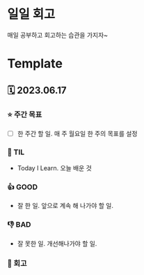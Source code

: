 # 일일 회고
매일 공부하고 회고하는 습관을 가지자~

# Template
## 🗓 2023.06.17
### ⭐️ 주간 목표
- [ ] 한 주간 할 일. 매 주 월요일 한 주의 목표를 설정

### 📖 TIL
- Today I Learn. 오늘 배운 것

### 👍 GOOD
- 잘 한 일. 앞으로 계속 해 나가야 할 일.

### 👎 BAD
- 잘 못한 일. 개선해나가야 할 일.

### 🤔 회고
